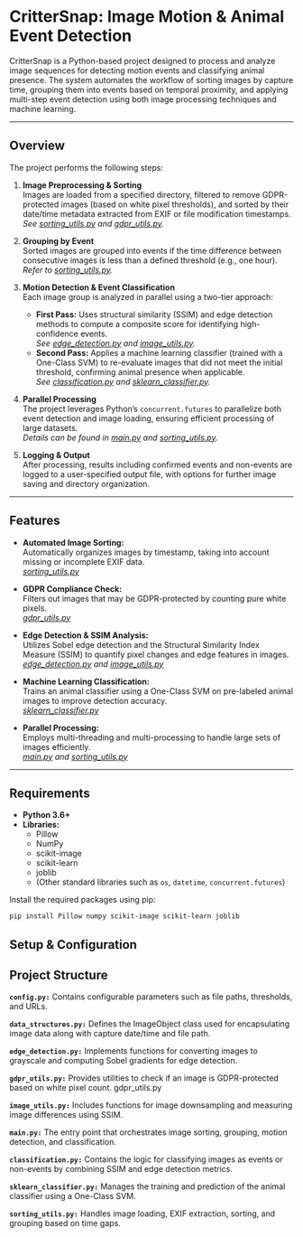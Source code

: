 # CritterSnap: Image Motion & Animal Event Detection

CritterSnap is a Python-based project designed to process and analyze image sequences for detecting motion events and classifying animal presence. The system automates the workflow of sorting images by capture time, grouping them into events based on temporal proximity, and applying multi-step event detection using both image processing techniques and machine learning.

---

## Overview

The project performs the following steps:

1. **Image Preprocessing & Sorting**  
   Images are loaded from a specified directory, filtered to remove GDPR-protected images (based on white pixel thresholds), and sorted by their date/time metadata extracted from EXIF or file modification timestamps.  
   *See [sorting_utils.py](&#8203;:contentReference[oaicite:0]{index=0}) and [gdpr_utils.py](&#8203;:contentReference[oaicite:1]{index=1}).*

2. **Grouping by Event**  
   Sorted images are grouped into events if the time difference between consecutive images is less than a defined threshold (e.g., one hour).  
   *Refer to [sorting_utils.py](&#8203;:contentReference[oaicite:2]{index=2}).*

3. **Motion Detection & Event Classification**  
   Each image group is analyzed in parallel using a two-tier approach:
   - **First Pass:** Uses structural similarity (SSIM) and edge detection methods to compute a composite score for identifying high-confidence events.  
     *See [edge_detection.py](&#8203;:contentReference[oaicite:3]{index=3}) and [image_utils.py](&#8203;:contentReference[oaicite:4]{index=4}).*
   - **Second Pass:** Applies a machine learning classifier (trained with a One-Class SVM) to re-evaluate images that did not meet the initial threshold, confirming animal presence when applicable.  
     *See [classification.py](&#8203;:contentReference[oaicite:5]{index=5}) and [sklearn_classifier.py](&#8203;:contentReference[oaicite:6]{index=6}).*

4. **Parallel Processing**  
   The project leverages Python’s `concurrent.futures` to parallelize both event detection and image loading, ensuring efficient processing of large datasets.  
   *Details can be found in [main.py](&#8203;:contentReference[oaicite:7]{index=7}) and [sorting_utils.py](&#8203;:contentReference[oaicite:8]{index=8}).*

5. **Logging & Output**  
   After processing, results including confirmed events and non-events are logged to a user-specified output file, with options for further image saving and directory organization.

---

## Features

- **Automated Image Sorting:**  
  Automatically organizes images by timestamp, taking into account missing or incomplete EXIF data.  
  *[sorting_utils.py](&#8203;:contentReference[oaicite:9]{index=9})*

- **GDPR Compliance Check:**  
  Filters out images that may be GDPR-protected by counting pure white pixels.  
  *[gdpr_utils.py](&#8203;:contentReference[oaicite:10]{index=10})*

- **Edge Detection & SSIM Analysis:**  
  Utilizes Sobel edge detection and the Structural Similarity Index Measure (SSIM) to quantify pixel changes and edge features in images.  
  *[edge_detection.py](&#8203;:contentReference[oaicite:11]{index=11}) and [image_utils.py](&#8203;:contentReference[oaicite:12]{index=12})*

- **Machine Learning Classification:**  
  Trains an animal classifier using a One-Class SVM on pre-labeled animal images to improve detection accuracy.  
  *[sklearn_classifier.py](&#8203;:contentReference[oaicite:13]{index=13})*

- **Parallel Processing:**  
  Employs multi-threading and multi-processing to handle large sets of images efficiently.  
  *[main.py](&#8203;:contentReference[oaicite:14]{index=14}) and [sorting_utils.py](&#8203;:contentReference[oaicite:15]{index=15})*

---

## Requirements

- **Python 3.6+**
- **Libraries:**  
  - Pillow  
  - NumPy  
  - scikit-image  
  - scikit-learn  
  - joblib  
  - (Other standard libraries such as `os`, `datetime`, `concurrent.futures`)

Install the required packages using pip:

```bash
pip install Pillow numpy scikit-image scikit-learn joblib
```
## Setup & Configuration


## Project Structure
**`config.py:`**
Contains configurable parameters such as file paths, thresholds, and URLs.

**`data_structures.py:`**
Defines the ImageObject class used for encapsulating image data along with capture date/time and file path.

**`edge_detection.py:`**
Implements functions for converting images to grayscale and computing Sobel gradients for edge detection.

**`gdpr_utils.py:`**
Provides utilities to check if an image is GDPR-protected based on white pixel count.
gdpr_utils.py

**`image_utils.py:`**
Includes functions for image downsampling and measuring image differences using SSIM.

**`main.py:`**
The entry point that orchestrates image sorting, grouping, motion detection, and classification.

**`classification.py:`**
Contains the logic for classifying images as events or non-events by combining SSIM and edge detection metrics.

**`sklearn_classifier.py:`**
Manages the training and prediction of the animal classifier using a One-Class SVM.

**`sorting_utils.py:`**
Handles image loading, EXIF extraction, sorting, and grouping based on time gaps.
